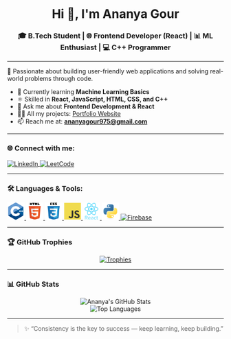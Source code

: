 <h1 align="center">Hi 👋, I'm Ananya Gour</h1>
<h3 align="center">🎓 B.Tech Student | 🌐 Frontend Developer (React) | 📊 ML Enthusiast | 💻 C++ Programmer</h3>

---

🌟 Passionate about building user-friendly web applications and solving real-world problems through code.

- 🌱 Currently learning **Machine Learning Basics**
- ⚛️ Skilled in **React, JavaScript, HTML, CSS, and C++**
- 💬 Ask me about **Frontend Development & React**
- 👩‍💻 All my projects: [Portfolio Website](https://portfoliowebsite29.netlify.app)
- 📫 Reach me at: **ananyagour975@gmail.com**

---

### 🌐 Connect with me:

<p align="left">
  <a href="https://linkedin.com/in/ananya-gour29" target="blank">
    <img align="center" src="https://raw.githubusercontent.com/rahuldkjain/github-profile-readme-generator/master/src/images/icons/Social/linked-in-alt.svg" alt="LinkedIn" height="30" width="40" />
  </a>
  <a href="https://www.leetcode.com/ananyagour" target="blank">
    <img align="center" src="https://raw.githubusercontent.com/rahuldkjain/github-profile-readme-generator/master/src/images/icons/Social/leet-code.svg" alt="LeetCode" height="30" width="40" />
  </a>
</p>

---

### 🛠️ Languages & Tools:

<p align="left">
  <a href="https://www.w3schools.com/cpp/" target="_blank" rel="noreferrer">
    <img src="https://raw.githubusercontent.com/devicons/devicon/master/icons/cplusplus/cplusplus-original.svg" alt="C++" width="40" height="40"/>
  </a>
  <a href="https://www.w3schools.com/html/" target="_blank" rel="noreferrer">
    <img src="https://raw.githubusercontent.com/devicons/devicon/master/icons/html5/html5-original-wordmark.svg" alt="HTML" width="40" height="40"/>
  </a>
  <a href="https://www.w3schools.com/css/" target="_blank" rel="noreferrer">
    <img src="https://raw.githubusercontent.com/devicons/devicon/master/icons/css3/css3-original-wordmark.svg" alt="CSS" width="40" height="40"/>
  </a>
  <a href="https://developer.mozilla.org/en-US/docs/Web/JavaScript" target="_blank" rel="noreferrer">
    <img src="https://raw.githubusercontent.com/devicons/devicon/master/icons/javascript/javascript-original.svg" alt="JavaScript" width="40" height="40"/>
  </a>
  <a href="https://reactjs.org/" target="_blank" rel="noreferrer">
    <img src="https://raw.githubusercontent.com/devicons/devicon/master/icons/react/react-original-wordmark.svg" alt="React" width="40" height="40"/>
  </a>
  <a href="https://www.python.org" target="_blank" rel="noreferrer">
    <img src="https://raw.githubusercontent.com/devicons/devicon/master/icons/python/python-original.svg" alt="Python" width="40" height="40"/>
  </a>
  <a href="https://firebase.google.com/" target="_blank" rel="noreferrer">
    <img src="https://www.vectorlogo.zone/logos/firebase/firebase-icon.svg" alt="Firebase" width="40" height="40"/>
  </a>
</p>

---

### 🏆 GitHub Trophies

<p align="center">
  <a href="https://github.com/ryo-ma/github-profile-trophy">
    <img src="https://github-profile-trophy.vercel.app/?username=ananyagour29&theme=flat&title=Stars,Commits,Followers,PullRequest,Repositories" alt="Trophies" />
  </a>
</p>

---

### 📊 GitHub Stats

<p align="center">
  <img src="https://github-readme-stats.vercel.app/api?username=ananyagour29&show_icons=true&theme=default" alt="Ananya's GitHub Stats" />
  <br/>
  <img src="https://github-readme-stats.vercel.app/api/top-langs/?username=ananyagour29&layout=compact" alt="Top Languages" />
</p>

---

> ✨ “Consistency is the key to success — keep learning, keep building.”


